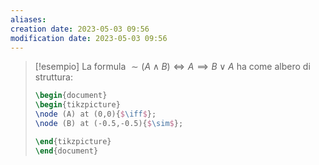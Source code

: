 ```yaml
---
aliases: 
creation date: 2023-05-03 09:56
modification date: 2023-05-03 09:56
---
```


>[!esempio]
>La formula $\sim (A \land B) \iff A \implies B \lor A$ ha come albero di struttura:
>
>```tikz
>\begin{document}
>\begin{tikzpicture}
> \node (A) at (0,0){$\iff$};
> \node (B) at (-0.5,-0.5){$\sim$};
> 
>\end{tikzpicture}
>\end{document}
>```



